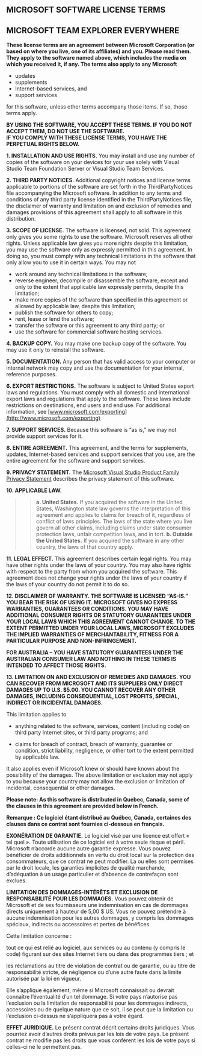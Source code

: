 

## MICROSOFT SOFTWARE LICENSE TERMS
## MICROSOFT TEAM EXPLORER EVERYWHERE

**These license terms are an agreement between Microsoft Corporation (or based on where you live, one of its affiliates) and you. Please read them. They apply to the software named above, which includes the media on which you received it, if any. The terms also apply to any Microsoft**

  * updates
  * supplements
  * Internet-based services, and
  * support services

for this software, unless other terms accompany those items. If so, those terms apply.  

**BY USING THE SOFTWARE, YOU ACCEPT THESE TERMS. IF YOU DO NOT ACCEPT THEM, DO NOT USE THE SOFTWARE.**  
**IF YOU COMPLY WITH THESE LICENSE TERMS, YOU HAVE THE PERPETUAL RIGHTS BELOW.** 
 
**1. INSTALLATION AND USE RIGHTS.** You may install and use any number of copies of the software on your devices for your use solely with Visual Studio Team Foundation Server or Visual Studio Team Services.
  
**2. THIRD PARTY NOTICES.** Additional copyright notices and license terms applicable to portions of the software are set forth in the ThirdPartyNotices file accompanying the Microsoft software.  In addition to any terms and conditions of any third party license identified in the ThirdPartyNotices file, the disclaimer of warranty and limitation on and exclusion of remedies and damages provisions of this agreement shall apply to all software in this distribution.
  
**3. SCOPE OF LICENSE.** The software is licensed, not sold. This agreement only gives you some rights to use the software. Microsoft reserves all other rights. Unless applicable law gives you more rights despite this limitation, you may use the software only as expressly permitted in this agreement. In doing so, you must comply with any technical limitations in the software that only allow you to use it in certain ways. You may not  

  * work around any technical limitations in the software;  
  * reverse engineer, decompile or disassemble the software, except and only to the extent that applicable law expressly permits, despite this limitation;  
  * make more copies of the software than specified in this agreement or allowed by applicable law, despite this limitation;
  * publish the software for others to copy;  
  * rent, lease or lend the software;
  * transfer the software or this agreement to any third party; or  
  * use the software for commercial software hosting services.

**4. BACKUP COPY.** You may make one backup copy of the software. You may use it only to reinstall the software.
  
**5. DOCUMENTATION.** Any person that has valid access to your computer or internal network may copy and use the documentation for your internal, reference purposes.
  
**6. EXPORT RESTRICTIONS.** The software is subject to United States export laws and regulations. You must comply with all domestic and international export laws and regulations that apply to the software. These laws include restrictions on destinations, end users and end use. For additional information, see [www.microsoft.com/exporting](http://www.microsoft.com/exporting)  

**7. SUPPORT SERVICES.** Because this software is “as is,” we may not provide support services for it.
  
**8. ENTIRE AGREEMENT.** This agreement, and the terms for supplements, updates, Internet-based services and support services that you use, are the entire agreement for the software and support services.
  
**9. PRIVACY STATEMENT.** The <a href="http://go.microsoft.com/fwlink/?LinkId=528096&clcid=0x409">Microsoft Visual Studio Product Family Privacy Statement</a> describes the privacy statement of this software.
  
**10. APPLICABLE LAW.**  

>> **a. United States.** If you acquired the software in the United States, Washington state law governs the interpretation of this agreement and applies to claims for breach of it, regardless of conflict of laws principles. The laws of the state where you live govern all other claims, including claims under state consumer protection laws, unfair competition laws, and in tort.
>> **b. Outside the United States.** If you acquired the software in any other country, the laws of that country apply.

**11. LEGAL EFFECT.** This agreement describes certain legal rights. You may have other rights under the laws of your country. You may also have rights with respect to the party from whom you acquired the software. This agreement does not change your rights under the laws of your country if the laws of your country do not permit it to do so.

**12. DISCLAIMER OF WARRANTY. THE SOFTWARE IS LICENSED “AS-IS.” YOU BEAR THE RISK OF USING IT. MICROSOFT GIVES NO EXPRESS WARRANTIES, GUARANTEES OR CONDITIONS. YOU MAY HAVE ADDITIONAL CONSUMER RIGHTS OR STATUTORY GUARANTEES UNDER YOUR LOCAL LAWS WHICH THIS AGREEMENT CANNOT CHANGE. TO THE EXTENT PERMITTED UNDER YOUR LOCAL LAWS, MICROSOFT EXCLUDES THE IMPLIED WARRANTIES OF MERCHANTABILITY, FITNESS FOR A PARTICULAR PURPOSE AND NON-INFRINGEMENT.**

**FOR AUSTRALIA – YOU HAVE STATUTORY GUARANTEES UNDER THE AUSTRALIAN CONSUMER LAW AND NOTHING IN THESE TERMS IS INTENDED TO AFFECT THOSE RIGHTS.**

**13. LIMITATION ON AND EXCLUSION OF REMEDIES AND DAMAGES. YOU CAN RECOVER FROM MICROSOFT AND ITS SUPPLIERS ONLY DIRECT DAMAGES UP TO U.S. $5.00. YOU CANNOT RECOVER ANY OTHER DAMAGES, INCLUDING CONSEQUENTIAL, LOST PROFITS, SPECIAL, INDIRECT OR INCIDENTAL DAMAGES.**

This limitation applies to


  * anything related to the software, services, content (including code) on third party Internet sites, or third party programs; and</li>

  * claims for breach of contract, breach of warranty, guarantee or condition, strict liability, negligence, or other tort to the extent permitted by applicable law.</li>


It also applies even if Microsoft knew or should have known about the possibility of the damages. The above limitation or exclusion may not apply to you because your country may not allow the exclusion or limitation of incidental, consequential or other damages.


**Please note: As this software is distributed in Quebec, Canada, some of the clauses in this agreement are provided below in French.**

**Remarque : Ce logiciel étant distribué au Québec, Canada, certaines des clauses dans ce contrat sont fournies ci-dessous en français.**

**EXONÉRATION DE GARANTIE.** Le logiciel visé par une licence est offert « tel quel ». Toute utilisation de ce logiciel est à votre seule risque et péril. Microsoft n’accorde aucune autre garantie expresse. Vous pouvez bénéficier de droits additionnels en vertu du droit local sur la protection des consommateurs, que ce contrat ne peut modifier. La ou elles sont permises par le droit locale, les garanties implicites de qualité marchande, d’adéquation à un usage particulier et d’absence de contrefaçon sont exclues.

**LIMITATION DES DOMMAGES-INTÉRÊTS ET EXCLUSION DE RESPONSABILITÉ POUR LES DOMMAGES.** Vous pouvez obtenir de Microsoft et de ses fournisseurs une indemnisation en cas de dommages directs uniquement à hauteur de 5,00 $ US. Vous ne pouvez prétendre à aucune indemnisation pour les autres dommages, y compris les dommages spéciaux, indirects ou accessoires et pertes de bénéfices.

Cette limitation concerne :

tout ce qui est relié au logiciel, aux services ou au contenu (y compris le code) figurant sur des sites Internet tiers ou dans des programmes tiers ; et

les réclamations au titre de violation de contrat ou de garantie, ou au titre de responsabilité stricte, de négligence ou d’une autre faute dans la limite autorisée par la loi en vigueur.

Elle s’applique également, même si Microsoft connaissait ou devrait connaître l’éventualité d’un tel dommage. Si votre pays n’autorise pas l’exclusion ou la limitation de responsabilité pour les dommages indirects, accessoires ou de quelque nature que ce soit, il se peut que la limitation ou l’exclusion ci-dessus ne s’appliquera pas à votre égard.

**EFFET JURIDIQUE.** Le présent contrat décrit certains droits juridiques. Vous pourriez avoir d’autres droits prévus par les lois de votre pays. Le présent contrat ne modifie pas les droits que vous confèrent les lois de votre pays si celles-ci ne le permettent pas.

